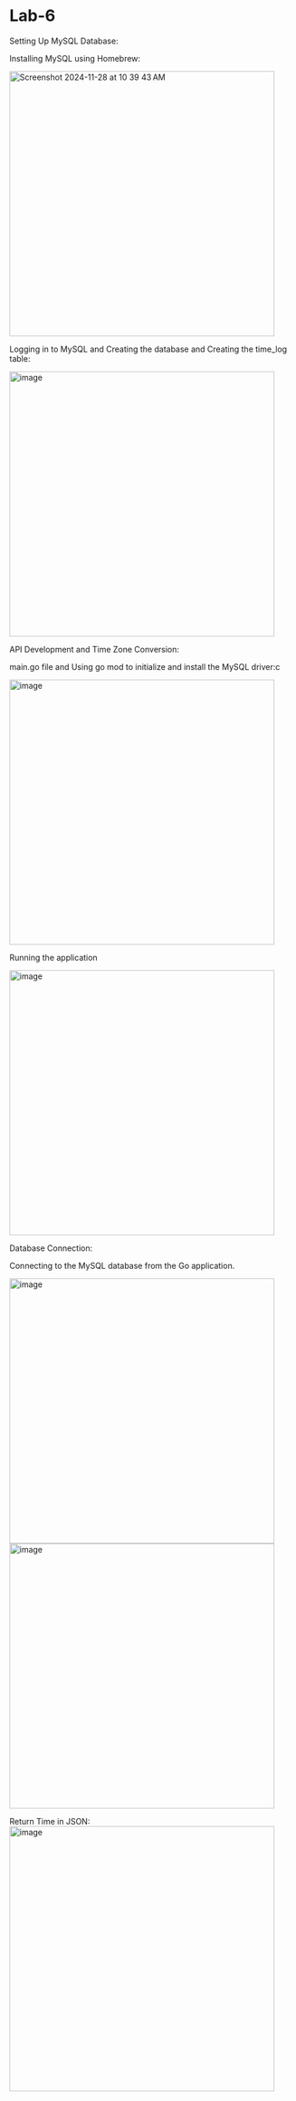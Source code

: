 # Lab-6
Setting Up MySQL Database:

Installing MySQL using Homebrew:

<img width="468" alt="Screenshot 2024-11-28 at 10 39 43 AM" src="https://github.com/user-attachments/assets/9330ca04-f5a1-4f53-8f0d-084218530642">

Logging in to MySQL and Creating the database and Creating the time_log table:

<img width="468" alt="image" src="https://github.com/user-attachments/assets/d829017e-2e24-49b1-b463-0d62eec203a0">

API Development and Time Zone Conversion:

main.go file and Using go mod to initialize and install the MySQL driver:c

<img width="468" alt="image" src="https://github.com/user-attachments/assets/4a8de8f8-2df7-4fe4-873a-70040dc6ed31">

Running the application

<img width="468" alt="image" src="https://github.com/user-attachments/assets/4a15b669-fe92-4df0-8ef6-6b006e82e035">

Database Connection:

Connecting to the MySQL database from the Go application.

<img width="468" alt="image" src="https://github.com/user-attachments/assets/6d840e52-689f-4666-9d08-0c88e8ccbda3">
<img width="468" alt="image" src="https://github.com/user-attachments/assets/d6a6282e-4de2-4ba9-a449-65bb594f3351">

Return Time in JSON:
<img width="468" alt="image" src="https://github.com/user-attachments/assets/e4cc8d18-9058-4f6a-97b1-c16c7ec1cba8">




